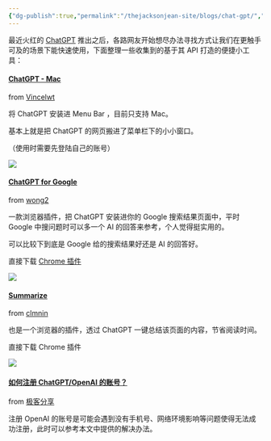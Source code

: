 ```yaml
---
{"dg-publish":true,"permalink":"/thejacksonjean-site/blogs/chat-gpt/","dgPassFrontmatter":true}
---
```


最近火红的 [ChatGPT](https://chat.openai.com/chat) 推出之后，各路网友开始想尽办法寻找方式让我们在更触手可及的场景下能快速使用，下面整理一些收集到的基于其 API 打造的便捷小工具：

#### [ChatGPT - Mac](https://github.com/vincelwt/chatgpt-mac)

from [Vincelwt](https://github.com/vincelwt)

将 ChatGPT 安装进 Menu Bar ，目前只支持 Mac。

基本上就是把 ChatGPT 的网页搬进了菜单栏下的小小窗口。

（使用时需要先登陆自己的账号）

![](https://telegra.ph/file/97786f38d020c6d08747d.png)

#### [ChatGPT for Google](https://github.com/wong2/chat-gpt-google-extension)

from [wong2](https://github.com/wong2)

一款浏览器插件，把 ChatGPT 安装进你的 Google 搜索结果页面中，平时 Google 中搜问题时可以多一个 AI 的回答来参考，个人觉得挺实用的。

可以比较下到底是 Google 给的搜索结果好还是 AI 的回答好。

直接下载 [Chrome 插件](https://chrome.google.com/webstore/detail/chatgpt-for-google/jgjaeacdkonaoafenlfkkkmbaopkbilf)

![](https://telegra.ph/file/81708683ca14272802459.png)




#### [Summarize](https://github.com/clmnin/summarize.site)

from [clmnin](https://github.com/clmnin)

也是一个浏览器的插件，透过 ChatGPT 一键总结该页面的内容，节省阅读时间。

直接下载 Chrome 插件

![](https://telegra.ph/file/2890f94ba6ff88833e4a1.png)

  

#### [如何注册 ChatGPT/OpenAI 的账号？](https://igeek.vercel.app/article/b44be960-91e3-4cb7-a702-d599a1d6a1f6)

from [极客分享](https://t.me/geekshare)

注册 OpenAI 的账号是可能会遇到没有手机号、网络环境影响等问题使得无法成功注册，此时可以参考本文中提供的解决办法。